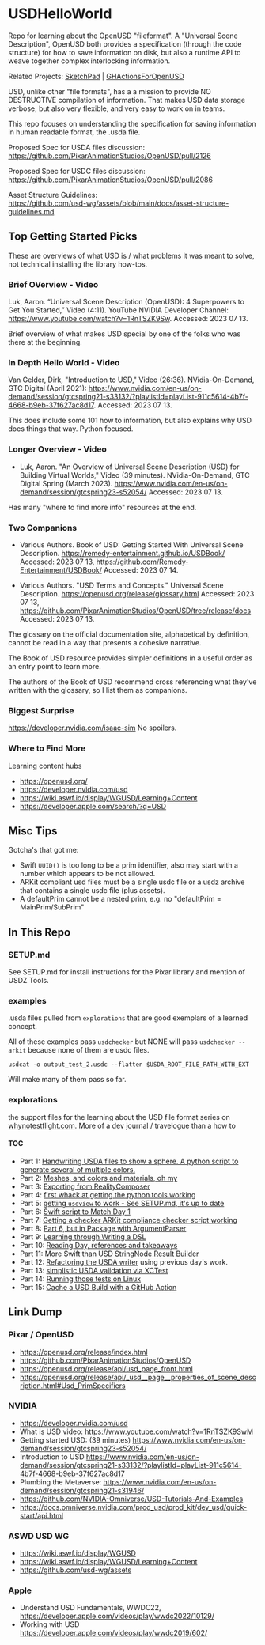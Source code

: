 # USDHelloWorld

Repo for learning about the OpenUSD "fileformat". A "Universal Scene Description", OpenUSD both provides a specification (through the code structure) for how to save information on disk, but also a runtime API to weave together complex interlocking information. 

Related Projects: [SketchPad](https://github.com/carlynorama/SketchPad) | [GHActionsForOpenUSD](https://github.com/carlynorama/GHActionsForOpenUSD)

USD, unlike other "file formats", has a a mission to provide NO DESTRUCTIVE compilation of information. That makes USD data storage verbose, but also very flexible, and very easy to work on in teams.  

This repo focuses on understanding the specification for saving information in human readable format, the .usda file.  

Proposed Spec for USDA files discussion:  
<https://github.com/PixarAnimationStudios/OpenUSD/pull/2126> 

Proposed Spec for USDC files discussion:  
<https://github.com/PixarAnimationStudios/OpenUSD/pull/2086>

Asset Structure Guidelines:  
<https://github.com/usd-wg/assets/blob/main/docs/asset-structure-guidelines.md>

## Top Getting Started Picks

These are overviews of what USD is / what problems it was meant to solve, not technical installing the library how-tos. 

### Brief OVerview - Video

Luk, Aaron. “Universal Scene Description (OpenUSD): 4 Superpowers to Get You Started,” Video (4:11). YouTube NVIDIA Developer Channel: <https://www.youtube.com/watch?v=1RnTSZK9Sw>. Accessed: 2023 07 13.

Brief overview of what makes USD special by one of the folks who was there at the beginning. 

### In Depth Hello World - Video

Van Gelder, Dirk, "Introduction to USD," Video (26:36). NVidia-On-Demand, GTC Digital (April 2021): <https://www.nvidia.com/en-us/on-demand/session/gtcspring21-s33132/?playlistId=playList-911c5614-4b7f-4668-b9eb-37f627ac8d17>. Accessed: 2023 07 13. 

This does include some 101 how to information, but also explains why USD does things that way. Python focused.

### Longer Overview - Video

- Luk, Aaron. "An Overview of Universal Scene Description (USD) for Building Virtual Worlds," Video (39 minutes).  NVidia-On-Demand, GTC Digital Spring (March 2023). <https://www.nvidia.com/en-us/on-demand/session/gtcspring23-s52054/> Accessed: 2023 07 13. 

Has many "where to find more info" resources at the end. 

### Two Companions 

- Various Authors. Book of USD: Getting Started With Universal Scene Description. <https://remedy-entertainment.github.io/USDBook/> Accessed: 2023 07 13, <https://github.com/Remedy-Entertainment/USDBook/> Accessed: 2023 07 14.

- Various Authors. "USD Terms and Concepts." Universal Scene Description. <https://openusd.org/release/glossary.html> Accessed: 2023 07 13, <https://github.com/PixarAnimationStudios/OpenUSD/tree/release/docs> Accessed: 2023 07 13.

The glossary on the official documentation site, alphabetical by definition, cannot be read in a way that presents a cohesive narrative. 

The Book of USD resource provides simpler definitions in a useful order as an entry point to learn more.

The authors of the Book of USD recommend cross referencing what they've written with the glossary, so I list them as companions. 

### Biggest Surprise

<https://developer.nvidia.com/isaac-sim> No spoilers.


### Where to Find More

Learning content hubs

- <https://openusd.org/>
- <https://developer.nvidia.com/usd>
- <https://wiki.aswf.io/display/WGUSD/Learning+Content>
- <https://developer.apple.com/search/?q=USD>


## Misc Tips

Gotcha's that got me:

- Swift `UUID()` is too long to be a prim identifier, also may start with a number which appears to be not allowed.
- ARKit compliant usd files must be a single usdc file or a usdz archive that contains a single usdc file (plus assets).
- A defaultPrim cannot be a nested prim, e.g. no "defaultPrim = MainPrim/SubPrim"


## In This Repo

### SETUP.md

See SETUP.md for install instructions for the Pixar library and mention of USDZ Tools. 

### examples

.usda files pulled from `explorations` that are good exemplars of a learned concept. 

All of these examples pass `usdchecker` but NONE will pass `usdchecker --arkit` because none of them are usdc files. 

`usdcat -o output_test_2.usdc --flatten $USDA_ROOT_FILE_PATH_WITH_EXT`

Will make many of them pass so far.


### explorations

the support files for the learning about the USD file format series on [whynotestflight.com](http://www.whynotestflight.com). More of a dev journal / travelogue than a how to


#### TOC
- Part 1: [Handwriting USDA files to show a sphere. A python script to generate several of multiple colors.](https://www.whynotestflight.com/excuses/ooohh-a-new-file-format...-hello-usd-part-1/)
- Part 2: [Meshes, and colors and materials, oh my](https://www.whynotestflight.com/excuses/hello-usd-part-2-type-the-rainbow/)
- Part 3: [Exporting from RealityComposer](https://www.whynotestflight.com/excuses/hello-usd-part-3-reality-composer-is-my-usd-wysiwig/)
- Part 4: [first whack at getting the python tools working](https://www.whynotestflight.com/excuses/hello-usd-part-4-python-setup/)
- Part 5: [getting `usdview` to work - See SETUP.md, it's up to date](https://www.whynotestflight.com/excuses/hello-usd-part-5-python-setup-pt-2-what-really-works/)
- Part 6: [Swift script to Match Day 1](https://www.whynotestflight.com/excuses/hello-usd-part-6-same-as-part-1...-but-swift/)
- Part 7: [Getting a checker ARKit compliance checker script working](https://www.whynotestflight.com/excuses/hello-usd-part-7-where-my-error-messages-at/)
- Part 8: [Part 6, but in Package with ArgumentParser](https://www.whynotestflight.com/excuses/hello-usd-part-8-multiball-moves-to-a-package/)
- Part 9: [Learning through Writing a DSL](https://www.whynotestflight.com/excuses/hello-usd-part-9-parlez-vous-multiball-dsl-starts-here/)
- Part 10: [Reading Day, references and takeaways]()
- Part 11: More Swift than USD [StringNode Result Builder](https://www.whynotestflight.com/excuses/hello-usd-part-11-gotta-make-it-easier-to-write-file-builders/)
- Part 12: [Refactoring the USDA writer](https://www.whynotestflight.com/excuses/hello-usd-part-12-lets-make-these-filebuilders-cleaner/) using previous day's work. 
- Part 13: [simplistic USDA validation via XCTest](https://www.whynotestflight.com/excuses/hello-usd-part-13-test-test-test/)
- Part 14: [Running those tests on Linux](https://www.whynotestflight.com/excuses/hello-usd-part-14-now-to-get-github-to-run-the-tests/)
- Part 15: [Cache a USD Build with a GitHub Action](https://www.whynotestflight.com/excuses/hello-usd-part-15-can-a-github-action-cache-a-openusd-build/)


## Link Dump

### Pixar / OpenUSD

- <https://openusd.org/release/index.html>
- <https://github.com/PixarAnimationStudios/OpenUSD>
- <https://openusd.org/release/api/usd_page_front.html>
- <https://openusd.org/release/api/_usd__page__properties_of_scene_description.html#Usd_PrimSpecifiers>


### NVIDIA
- https://developer.nvidia.com/usd
- What is USD video: <https://www.youtube.com/watch?v=1RnTSZK9SwM>
- Getting started USD: (39 minutes) <https://www.nvidia.com/en-us/on-demand/session/gtcspring23-s52054/>
- Introduction to USD <https://www.nvidia.com/en-us/on-demand/session/gtcspring21-s33132/?playlistId=playList-911c5614-4b7f-4668-b9eb-37f627ac8d17>
- Plumbing the Metaverse: <https://www.nvidia.com/en-us/on-demand/session/gtcspring21-s31946/>
- <https://github.com/NVIDIA-Omniverse/USD-Tutorials-And-Examples>
- <https://docs.omniverse.nvidia.com/prod_usd/prod_kit/dev_usd/quick-start/api.html>

### ASWD USD WG

- <https://wiki.aswf.io/display/WGUSD>
- <https://wiki.aswf.io/display/WGUSD/Learning+Content>
- <https://github.com/usd-wg/assets>

### Apple
- Understand USD Fundamentals, WWDC22, https://developer.apple.com/videos/play/wwdc2022/10129/
- Working with USD <https://developer.apple.com/videos/play/wwdc2019/602/>